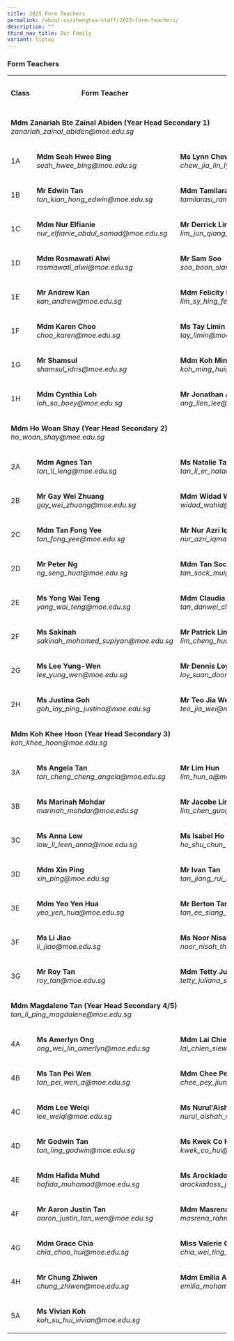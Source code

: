 ```yaml
---
title: 2025 Form Teachers
permalink: /about-us/zhenghua-staff/2025-form-teachers/
description: ""
third_nav_title: Our Family
variant: tiptap
---
```

<h3>Form Teachers</h3>
<table style="minWidth: 100px">
<colgroup>
<col>
<col>
<col>
<col>
</colgroup>
<tbody>
<tr>
<th rowspan="1" colspan="1">
<p><strong>Class</strong>
</p>
</th>
<th rowspan="1" colspan="1">
<p><strong>Form Teacher</strong>
</p>
</th>
<th rowspan="1" colspan="1">
<p><strong>Form Teacher</strong>
</p>
</th>
<th rowspan="1" colspan="1">
<p><strong>Form Teacher</strong>
</p>
</th>
</tr>
<tr>
<td rowspan="1" colspan="4">
<p><strong>                              Mdm Zanariah Bte Zainal Abiden (Year Head Secondary 1)</strong>
<br> <em>zanariah_zainal_abiden@moe.edu.sg</em>
</p>
</td>
</tr>
<tr>
<td rowspan="1" colspan="1">
<p>1A</p>
</td>
<td rowspan="1" colspan="1">
<p><strong>Mdm Seah Hwee Bing</strong>
<br><em>seah_hwee_bing@moe.edu.sg</em>
</p>
</td>
<td rowspan="1" colspan="1">
<p><strong>Ms Lynn Chew</strong>
<br><em>chew_jia_lin_lynn@moe.edu.sg</em>
</p>
</td>
<td rowspan="1" colspan="1">
<p></p>
</td>
</tr>
<tr>
<td rowspan="1" colspan="1">
<p>1B</p>
</td>
<td rowspan="1" colspan="1">
<p><strong>Mr Edwin Tan</strong>
<br><em>tan_kian_hong_edwin@moe.edu.sg</em>
</p>
</td>
<td rowspan="1" colspan="1">
<p><strong>Mdm Tamilarasi</strong>
<br><em>tamilarasi_ramaiya@moe.edu.sg</em>
</p>
</td>
<td rowspan="1" colspan="1">
<p></p>
</td>
</tr>
<tr>
<td rowspan="1" colspan="1">
<p>1C</p>
</td>
<td rowspan="1" colspan="1">
<p><strong>Mdm Nur Elfianie</strong>
<br><em>nur_elfianie_abdul_samad@moe.edu.sg</em>
</p>
</td>
<td rowspan="1" colspan="1">
<p><strong>Mr Derrick Lim</strong>
<br><em>lim_jun_qiang_derrick@moe.edu.sg</em>
</p>
</td>
<td rowspan="1" colspan="1">
<p></p>
</td>
</tr>
<tr>
<td rowspan="1" colspan="1">
<p>1D</p>
</td>
<td rowspan="1" colspan="1">
<p><strong>Mdm Rosmawati Alwi</strong>
<br><em>rosmawati_alwi@moe.edu.sg</em>
</p>
</td>
<td rowspan="1" colspan="1">
<p><strong>Mr Sam Soo</strong>
<br><em>soo_boon_siang@moe.edu.sg</em>
</p>
</td>
<td rowspan="1" colspan="1">
<p></p>
</td>
</tr>
<tr>
<td rowspan="1" colspan="1">
<p>1E</p>
</td>
<td rowspan="1" colspan="1">
<p><strong>Mr Andrew Kan</strong>
<br><em>kan_andrew@moe.edu.sg</em>
</p>
</td>
<td rowspan="1" colspan="1">
<p><strong>Mdm Felicity Lim</strong>
<br><em>lim_sy_hing_felicity@moe.edu.sg</em>
</p>
</td>
<td rowspan="1" colspan="1">
<p></p>
</td>
</tr>
<tr>
<td rowspan="1" colspan="1">
<p>1F</p>
</td>
<td rowspan="1" colspan="1">
<p><strong>Mdm Karen Choo</strong>
<br><em>choo_karen@moe.edu.sg</em>
</p>
</td>
<td rowspan="1" colspan="1">
<p><strong>Ms Tay Limin</strong>
<br><em>tay_limin@moe.edu.sg</em>
</p>
</td>
<td rowspan="1" colspan="1">
<p></p>
</td>
</tr>
<tr>
<td rowspan="1" colspan="1">
<p>1G</p>
</td>
<td rowspan="1" colspan="1">
<p><strong>Mr Shamsul</strong>
<br><em>shamsul_idris@moe.edu.sg</em>
</p>
</td>
<td rowspan="1" colspan="1">
<p><strong>Mdm Koh Ming Hui</strong>
<br><em>koh_ming_hui@moe.edu.sg</em>
</p>
</td>
<td rowspan="1" colspan="1">
<p></p>
</td>
</tr>
<tr>
<td rowspan="1" colspan="1">
<p>1H</p>
</td>
<td rowspan="1" colspan="1">
<p><strong>Mdm Cynthia Loh</strong>
<br><em>loh_so_boey@moe.edu.sg</em>
</p>
</td>
<td rowspan="1" colspan="1">
<p><strong>Mr Jonathan Ang</strong>
<br><em>ang_lien_lee@moe.edu.sg</em>
</p>
</td>
<td rowspan="1" colspan="1">
<p></p>
</td>
</tr>
<tr>
<td rowspan="1" colspan="4">
<p><strong>Mdm Ho Woan Shay (Year Head Secondary 2)</strong>
<br><em>ho_woan_shay@moe.edu.sg</em>
</p>
</td>
</tr>
<tr>
<td rowspan="1" colspan="1">
<p>2A</p>
</td>
<td rowspan="1" colspan="1">
<p><strong>Mdm Agnes Tan</strong>
<br><em>tan_li_leng@moe.edu.sg</em>
</p>
</td>
<td rowspan="1" colspan="1">
<p><strong>Ms Natalie Tan</strong>
<br><em>tan_li_er_natalie@moe.edu.sg</em>
</p>
</td>
<td rowspan="1" colspan="1">
<p></p>
</td>
</tr>
<tr>
<td rowspan="1" colspan="1">
<p>2B</p>
</td>
<td rowspan="1" colspan="1">
<p><strong>Mr Gay Wei Zhuang</strong>
<br><em>gay_wei_zhuang@moe.edu.sg</em>
</p>
</td>
<td rowspan="1" colspan="1">
<p><strong>Mdm Widad Wahid</strong>
<br><em>widad_wahid@moe.edu.sg</em>
</p>
</td>
<td rowspan="1" colspan="1">
<p></p>
</td>
</tr>
<tr>
<td rowspan="1" colspan="1">
<p>2C</p>
</td>
<td rowspan="1" colspan="1">
<p><strong>Mdm Tan Fong Yee</strong>
<br><em>tan_fong_yee@moe.edu.sg</em>
</p>
</td>
<td rowspan="1" colspan="1">
<p><strong>Mr Nur Azri Iqmal</strong>
<br><em>nur_azri_iqmal_mahadir@moe.edu.sg</em>
</p>
</td>
<td rowspan="1" colspan="1">
<p></p>
</td>
</tr>
<tr>
<td rowspan="1" colspan="1">
<p>2D</p>
</td>
<td rowspan="1" colspan="1">
<p><strong>Mr Peter Ng</strong>
<br><em>ng_seng_huat@moe.edu.sg</em>
</p>
</td>
<td rowspan="1" colspan="1">
<p><strong>Mdm Tan Sock Mui</strong>
<br><em>tan_sock_mui@moe.edu.sg</em>
</p>
</td>
<td rowspan="1" colspan="1">
<p></p>
</td>
</tr>
<tr>
<td rowspan="1" colspan="1">
<p>2E</p>
</td>
<td rowspan="1" colspan="1">
<p><strong>Ms Yong Wai Teng</strong>
<br><em>yong_wai_teng@moe.edu.sg</em>
</p>
</td>
<td rowspan="1" colspan="1">
<p><strong>Mdm Claudia Tan</strong>
<br><em>tan_danwei_claudia@moe.edu.sg</em>
</p>
</td>
<td rowspan="1" colspan="1">
<p></p>
</td>
</tr>
<tr>
<td rowspan="1" colspan="1">
<p>2F</p>
</td>
<td rowspan="1" colspan="1">
<p><strong>Ms Sakinah</strong>
<br><em>sakinah_mohamed_supiyan@moe.edu.sg</em>
</p>
</td>
<td rowspan="1" colspan="1">
<p><strong>Mr Patrick Lim</strong>
<br><em>lim_cheng_huat@moe.edu.sg</em>
</p>
</td>
<td rowspan="1" colspan="1">
<p></p>
</td>
</tr>
<tr>
<td rowspan="1" colspan="1">
<p>2G</p>
</td>
<td rowspan="1" colspan="1">
<p><strong>Ms Lee Yung-Wen</strong>
<br><em>lee_yung_wen@moe.edu.sg</em>
</p>
</td>
<td rowspan="1" colspan="1">
<p><strong>Mr Dennis Loy</strong>
<br><em>loy_suan_doong@moe.edu.sg</em>
</p>
</td>
<td rowspan="1" colspan="1">
<p></p>
</td>
</tr>
<tr>
<td rowspan="1" colspan="1">
<p>2H</p>
</td>
<td rowspan="1" colspan="1">
<p><strong>Ms Justina Goh</strong>
<br><em>goh_lay_ping_justina@moe.edu.sg</em>
</p>
</td>
<td rowspan="1" colspan="1">
<p><strong>Mr Teo Jia Wei</strong>
<br><em>teo_jia_wei@moe.edu.sg</em>
</p>
</td>
<td rowspan="1" colspan="1">
<p></p>
<p></p>
</td>
</tr>
<tr>
<td rowspan="1" colspan="4">
<p><strong>Mdm Koh Khee Hoon (Year Head Secondary 3)</strong>
<br><em>koh_khee_hoon@moe.edu.sg</em>
</p>
</td>
</tr>
<tr>
<td rowspan="1" colspan="1">
<p>3A</p>
</td>
<td rowspan="1" colspan="1">
<p><strong>Ms Angela Tan</strong>
<br><em>tan_cheng_cheng_angela@moe.edu.sg</em>
</p>
</td>
<td rowspan="1" colspan="1">
<p><strong>Mr Lim Hun</strong>
<br><em>lim_hun_a@moe.edu.sg</em>
</p>
</td>
<td rowspan="1" colspan="1">
<p></p>
</td>
</tr>
<tr>
<td rowspan="1" colspan="1">
<p>3B</p>
</td>
<td rowspan="1" colspan="1">
<p><strong>Ms Marinah Mohdar</strong>
<br><em>marinah_mohdar@moe.edu.sg</em>
</p>
</td>
<td rowspan="1" colspan="1">
<p><strong>Mr Jacobe Lim </strong>
<br><em>lim_chen_guo@moe.edu.sg</em>
</p>
</td>
<td rowspan="1" colspan="1">
<p></p>
</td>
</tr>
<tr>
<td rowspan="1" colspan="1">
<p>3C</p>
</td>
<td rowspan="1" colspan="1">
<p><strong>Ms Anna Low</strong>
<br><em>low_li_leen_anna@moe.edu.sg</em>
</p>
</td>
<td rowspan="1" colspan="1">
<p><strong>Ms Isabel Ho</strong>
<br><em>ho_shu_chun_isabel@moe.edu.sg</em>
</p>
</td>
<td rowspan="1" colspan="1">
<p></p>
</td>
</tr>
<tr>
<td rowspan="1" colspan="1">
<p>3D</p>
</td>
<td rowspan="1" colspan="1">
<p><strong>Mdm Xin Ping</strong>
<br><em>xin_ping@moe.edu.sg</em>
</p>
</td>
<td rowspan="1" colspan="1">
<p><strong>Mr Ivan Tan</strong> 
<br><em>tan_jiang_rui_ivan@moe.edu.sg</em>
</p>
</td>
<td rowspan="1" colspan="1">
<p></p>
</td>
</tr>
<tr>
<td rowspan="1" colspan="1">
<p>3E</p>
</td>
<td rowspan="1" colspan="1">
<p><strong>Mdm Yeo Yen Hua</strong>
<br><em>yeo_yen_hua@moe.edu.sg</em>
</p>
</td>
<td rowspan="1" colspan="1">
<p><strong>Mr Berton Tan</strong>
<br><em>tan_ee_siang_berton@moe.edu.sg</em>
</p>
</td>
<td rowspan="1" colspan="1">
<p></p>
</td>
</tr>
<tr>
<td rowspan="1" colspan="1">
<p>3F</p>
</td>
<td rowspan="1" colspan="1">
<p><strong>Ms Li Jiao</strong>
<br><em>li_jiao@moe.edu.sg</em>
</p>
</td>
<td rowspan="1" colspan="1">
<p><strong>Ms Noor Nisah</strong>
<br><em>noor_nisah_thirunauc_karasu@moe.edu.sg</em>
</p>
</td>
<td rowspan="1" colspan="1">
<p></p>
</td>
</tr>
<tr>
<td rowspan="1" colspan="1">
<p>3G</p>
</td>
<td rowspan="1" colspan="1">
<p><strong>Mr Roy Tan</strong>
<br><em>roy_tan@moe.edu.sg</em>
</p>
</td>
<td rowspan="1" colspan="1">
<p><strong>Mdm Tetty Juliana</strong>
<br><em>tetty_juliana_sujono@moe.edu.sg</em>
</p>
</td>
<td rowspan="1" colspan="1">
<p></p>
</td>
</tr>
<tr>
<td rowspan="1" colspan="4">
<p><strong>Mdm Magdalene Tan (Year Head Secondary 4/5)</strong>
<br><em>tan_li_ping_magdalene@moe.edu.sg</em>
</p>
</td>
</tr>
<tr>
<td rowspan="1" colspan="1">
<p>4A</p>
</td>
<td rowspan="1" colspan="1">
<p><strong>Ms Amerlyn Ong</strong>
<br><em>ong_wei_lin_amerlyn@moe.edu.sg</em>
</p>
</td>
<td rowspan="1" colspan="1">
<p><strong>Mdm Lai Chien Siew</strong>
<br><em>lai_chien_siew@moe.edu.sg</em>
</p>
</td>
<td rowspan="1" colspan="1">
<p></p>
</td>
</tr>
<tr>
<td rowspan="1" colspan="1">
<p>4B</p>
</td>
<td rowspan="1" colspan="1">
<p><strong>Ms Tan Pei Wen</strong>
<br><em>tan_pei_wen_a@moe.edu.sg</em>
</p>
</td>
<td rowspan="1" colspan="1">
<p><strong>Mdm Chee Pey Jiun</strong>
<br><em>chee_pey_jiun_a@moe.edu.sg</em>
</p>
</td>
<td rowspan="1" colspan="1">
<p></p>
</td>
</tr>
<tr>
<td rowspan="1" colspan="1">
<p>4C</p>
</td>
<td rowspan="1" colspan="1">
<p><strong>Mdm Lee Weiqi</strong>
<br><em>lee_weiqi@moe.edu.sg</em>
</p>
</td>
<td rowspan="1" colspan="1">
<p><strong>Ms Nurul'Aishah Bte Shuhaimi</strong>
<br><em>nurul_aishah_shuhai@moe.edu.sg</em>
</p>
</td>
<td rowspan="1" colspan="1">
<p></p>
</td>
</tr>
<tr>
<td rowspan="1" colspan="1">
<p>4D</p>
</td>
<td rowspan="1" colspan="1">
<p><strong>Mr Godwin Tan</strong>
<br><em>tan_ling_godwin@moe.edu.sg</em>
</p>
</td>
<td rowspan="1" colspan="1">
<p><strong>Ms Kwek Co Hui</strong>
<br><em>kwek_co_hui@moe.edu.sg</em>
</p>
</td>
<td rowspan="1" colspan="1">
<p></p>
</td>
</tr>
<tr>
<td rowspan="1" colspan="1">
<p>4E</p>
</td>
<td rowspan="1" colspan="1">
<p><strong>Mdm Hafida Muhd</strong>
<br><em>hafida_muhamad@moe.edu.sg</em>
</p>
</td>
<td rowspan="1" colspan="1">
<p><strong>Ms Arockiadoss Jency Gracia Lourdes</strong>
<br><em>arockiadoss_jency_gracia_lourdes@moe.edu.sg</em>
</p>
</td>
<td rowspan="1" colspan="1">
<p></p>
</td>
</tr>
<tr>
<td rowspan="1" colspan="1">
<p>4F</p>
</td>
<td rowspan="1" colspan="1">
<p><strong>Mr Aaron Justin Tan</strong>
<br><em>aaron_justin_tan_wen@moe.edu.sg</em>
</p>
</td>
<td rowspan="1" colspan="1">
<p><strong>Mdm Masrena Rahmat</strong>
<br><em>masrena_rahmat@moe.edu.sg</em>
</p>
</td>
<td rowspan="1" colspan="1">
<p></p>
</td>
</tr>
<tr>
<td rowspan="1" colspan="1">
<p>4G</p>
</td>
<td rowspan="1" colspan="1">
<p><strong>Mdm Grace Chia</strong>
<br><em>chia_choo_hui@moe.edu.sg</em>
</p>
</td>
<td rowspan="1" colspan="1">
<p><strong>Miss Valerie Chia</strong>
<br><em>chia_wei_ting_valerie@moe.edu.sg</em>
</p>
</td>
<td rowspan="1" colspan="1">
<p></p>
</td>
</tr>
<tr>
<td rowspan="1" colspan="1">
<p>4H</p>
</td>
<td rowspan="1" colspan="1">
<p><strong>Mr Chung Zhiwen</strong>
<br><em>chung_zhiwen@moe.edu.sg</em>
</p>
</td>
<td rowspan="1" colspan="1">
<p><strong>Mdm Emilia Ali</strong>
<br><em>emilia_mohamed_ali@schools.gov.sg@moe.edu.sg</em>
</p>
</td>
<td rowspan="1" colspan="1">
<p></p>
</td>
</tr>
<tr>
<td rowspan="1" colspan="1">
<p>5A</p>
</td>
<td rowspan="1" colspan="1">
<p><strong>Ms Vivian Koh</strong>
<br><em>koh_su_hui_vivian@moe.edu.sg</em>
</p>
</td>
<td rowspan="1" colspan="1">
<p></p>
</td>
<td rowspan="1" colspan="1">
<p></p>
</td>
</tr>
</tbody>
</table>
<p></p>